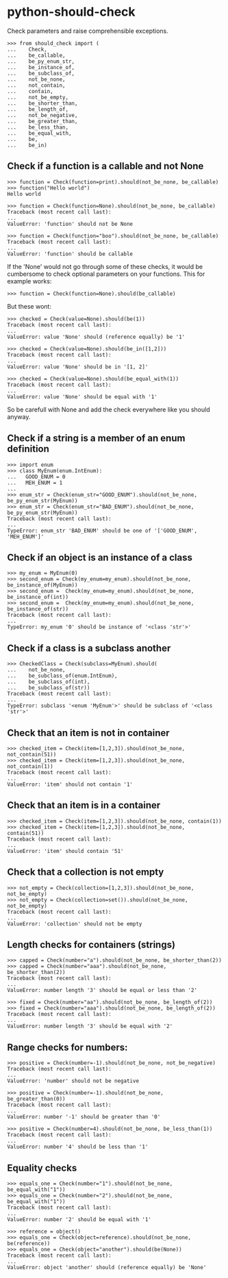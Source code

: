 # python-should-check

Check parameters and raise comprehensible exceptions.

    >>> from should_check import (
    ...    Check,
    ...    be_callable,
    ...    be_py_enum_str,
    ...    be_instance_of,
    ...    be_subclass_of,
    ...    not_be_none,
    ...    not_contain,
    ...    contain,
    ...    not_be_empty,
    ...    be_shorter_than,
    ...    be_length_of,
    ...    not_be_negative,
    ...    be_greater_than,
    ...    be_less_than,
    ...    be_equal_with,
    ...    be,
    ...    be_in)


## Check if a function is a callable and not None

    >>> function = Check(function=print).should(not_be_none, be_callable)
    >>> function("Hello world")
    Hello world

    >>> function = Check(function=None).should(not_be_none, be_callable)
    Traceback (most recent call last):
    ...
    ValueError: 'function' should not be None

    >>> function = Check(function="boo").should(not_be_none, be_callable)
    Traceback (most recent call last):
    ...
    ValueError: 'function' should be callable


If the 'None' would not go through some of these checks, it would be cumbersome to
check optional parameters on your functions. This for example works:


    >>> function = Check(function=None).should(be_callable)


But these wont:


    >>> checked = Check(value=None).should(be(1))
    Traceback (most recent call last):
    ...
    ValueError: value 'None' should (reference equally) be '1'

    >>> checked = Check(value=None).should(be_in([1,2]))
    Traceback (most recent call last):
    ...
    ValueError: value 'None' should be in '[1, 2]'

    >>> checked = Check(value=None).should(be_equal_with(1))
    Traceback (most recent call last):
    ...
    ValueError: value 'None' should be equal with '1'


So be carefull with None and add the check everywhere like you should anyway.

## Check if a string is a member of an enum definition


    >>> import enum
    >>> class MyEnum(enum.IntEnum):
    ...   GOOD_ENUM = 0
    ...   MEH_ENUM = 1
    ...
    >>> enum_str = Check(enum_str="GOOD_ENUM").should(not_be_none, be_py_enum_str(MyEnum))
    >>> enum_str = Check(enum_str="BAD_ENUM").should(not_be_none, be_py_enum_str(MyEnum))
    Traceback (most recent call last):
    ...
    TypeError: enum_str 'BAD_ENUM' should be one of '['GOOD_ENUM', 'MEH_ENUM']'


## Check if an object is an instance of a class


    >>> my_enum = MyEnum(0)
    >>> second_enum = Check(my_enum=my_enum).should(not_be_none, be_instance_of(MyEnum))
    >>> second_enum =  Check(my_enum=my_enum).should(not_be_none, be_instance_of(int))
    >>> second_enum =  Check(my_enum=my_enum).should(not_be_none, be_instance_of(str))
    Traceback (most recent call last):
    ...
    TypeError: my_enum '0' should be instance of '<class 'str'>'

## Check if a class is a subclass another


    >>> CheckedClass = Check(subclass=MyEnum).should(
    ...    not_be_none,
    ...    be_subclass_of(enum.IntEnum),
    ...    be_subclass_of(int),
    ...    be_subclass_of(str))
    Traceback (most recent call last):
    ...
    TypeError: subclass '<enum 'MyEnum'>' should be subclass of '<class 'str'>'


## Check that an item is not in container


    >>> checked_item = Check(item=[1,2,3]).should(not_be_none, not_contain(51))
    >>> checked_item = Check(item=[1,2,3]).should(not_be_none, not_contain(1))
    Traceback (most recent call last):
    ...
    ValueError: 'item' should not contain '1'


## Check that an item is in a container


    >>> checked_item = Check(item=[1,2,3]).should(not_be_none, contain(1))
    >>> checked_item = Check(item=[1,2,3]).should(not_be_none, contain(51))
    Traceback (most recent call last):
    ...
    ValueError: 'item' should contain '51'


## Check that a collection is not empty


    >>> not_empty = Check(collection=[1,2,3]).should(not_be_none, not_be_empty)
    >>> not_empty = Check(collection=set()).should(not_be_none, not_be_empty)
    Traceback (most recent call last):
    ...
    ValueError: 'collection' should not be empty


## Length checks for containers (strings)


    >>> capped = Check(number="a").should(not_be_none, be_shorter_than(2))
    >>> capped = Check(number="aaa").should(not_be_none, be_shorter_than(2))
    Traceback (most recent call last):
    ...
    ValueError: number length '3' should be equal or less than '2'

    >>> fixed = Check(number="aa").should(not_be_none, be_length_of(2))
    >>> fixed = Check(number="aaa").should(not_be_none, be_length_of(2))
    Traceback (most recent call last):
    ...
    ValueError: number length '3' should be equal with '2'


## Range checks for numbers:

    >>> positive = Check(number=-1).should(not_be_none, not_be_negative)
    Traceback (most recent call last):
    ...
    ValueError: 'number' should not be negative

    >>> positive = Check(number=-1).should(not_be_none, be_greater_than(0))
    Traceback (most recent call last):
    ...
    ValueError: number '-1' should be greater than '0'

    >>> positive = Check(number=4).should(not_be_none, be_less_than(1))
    Traceback (most recent call last):
    ...
    ValueError: number '4' should be less than '1'


## Equality checks


    >>> equals_one = Check(number="1").should(not_be_none, be_equal_with("1"))
    >>> equals_one = Check(number="2").should(not_be_none, be_equal_with("1"))
    Traceback (most recent call last):
    ...
    ValueError: number '2' should be equal with '1'

    >>> reference = object()
    >>> equals_one = Check(object=reference).should(not_be_none, be(reference))
    >>> equals_one = Check(object="another").should(be(None))
    Traceback (most recent call last):
    ...
    ValueError: object 'another' should (reference equally) be 'None'

    
